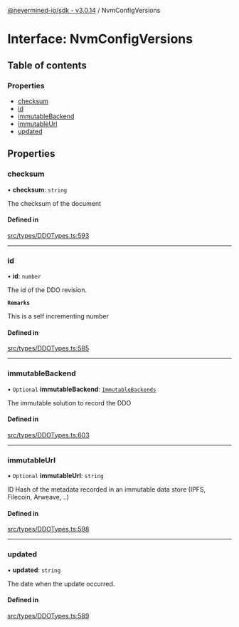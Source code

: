 [@nevermined-io/sdk - v3.0.14](../code-reference.md) / NvmConfigVersions

# Interface: NvmConfigVersions

## Table of contents

### Properties

- [checksum](NvmConfigVersions.md#checksum)
- [id](NvmConfigVersions.md#id)
- [immutableBackend](NvmConfigVersions.md#immutablebackend)
- [immutableUrl](NvmConfigVersions.md#immutableurl)
- [updated](NvmConfigVersions.md#updated)

## Properties

### checksum

• **checksum**: `string`

The checksum of the document

#### Defined in

[src/types/DDOTypes.ts:593](https://github.com/nevermined-io/sdk-js/blob/c199ac5f07bae206285a6910a3ef1031f64d0ed6/src/types/DDOTypes.ts#L593)

---

### id

• **id**: `number`

The id of the DDO revision.

**`Remarks`**

This is a self incrementing number

#### Defined in

[src/types/DDOTypes.ts:585](https://github.com/nevermined-io/sdk-js/blob/c199ac5f07bae206285a6910a3ef1031f64d0ed6/src/types/DDOTypes.ts#L585)

---

### immutableBackend

• `Optional` **immutableBackend**: [`ImmutableBackends`](../enums/ImmutableBackends.md)

The immutable solution to record the DDO

#### Defined in

[src/types/DDOTypes.ts:603](https://github.com/nevermined-io/sdk-js/blob/c199ac5f07bae206285a6910a3ef1031f64d0ed6/src/types/DDOTypes.ts#L603)

---

### immutableUrl

• `Optional` **immutableUrl**: `string`

ID Hash of the metadata recorded in an immutable data store (IPFS, Filecoin, Arweave, ..)

#### Defined in

[src/types/DDOTypes.ts:598](https://github.com/nevermined-io/sdk-js/blob/c199ac5f07bae206285a6910a3ef1031f64d0ed6/src/types/DDOTypes.ts#L598)

---

### updated

• **updated**: `string`

The date when the update occurred.

#### Defined in

[src/types/DDOTypes.ts:589](https://github.com/nevermined-io/sdk-js/blob/c199ac5f07bae206285a6910a3ef1031f64d0ed6/src/types/DDOTypes.ts#L589)
